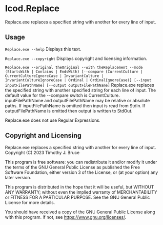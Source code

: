 # Icod.Replace
Replace.exe replaces a specified string with another for every line of input.

## Usage
`Replace.exe --help`
Displays this text.

`Replace.exe --copyright`
Displays copyright and licensing information.

`Replace.exe --original theOriginal --with theReplacement --mode (StartsWith | Contains | EndsWith) [--compare (CurrentCulture | CurrentCultureIgnoreCase | InvariantCulture | InvariantCultureIgnoreCase | Ordinal | OrdinalIgnoreCase)] [--input inputFilePathName] [--output outputFilePathName]`
Replace.exe replaces the specified string with another specified string for each line of input.
The default value for the --compare switch is CurrentCulture.
inputFilePathName and outputFilePathName may be relative or absolute paths.
If inputFilePathName is omitted then input is read from StdIn.
If outputFilePathName is omitted then output is written to StdOut.

Replace.exe does not use Regular Expressions.

## Copyright and Licensing
Replace.exe replaces a specified string with another for every line of input.
Copyright (C) 2023 Timothy J. Bruce

This program is free software: you can redistribute it and/or modify
it under the terms of the GNU General Public License as published 
the Free Software Foundation, either version 3 of the License, or
(at your option) any later version.

This program is distributed in the hope that it will be useful,
but WITHOUT ANY WARRANTY; without even the implied warranty of
MERCHANTABILITY or FITNESS FOR A PARTICULAR PURPOSE.  See the
GNU General Public License for more details.

You should have received a copy of the GNU General Public License
along with this program.  If not, see <https://www.gnu.org/licenses/>.

